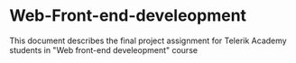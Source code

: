 # Web-Front-end-develeopment
This document describes the final project assignment for Telerik Academy students in "Web front-end develeopment" course
